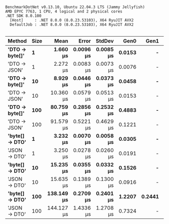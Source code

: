 ```

BenchmarkDotNet v0.13.10, Ubuntu 22.04.3 LTS (Jammy Jellyfish)
AMD EPYC 7763, 1 CPU, 4 logical and 2 physical cores
.NET SDK 8.0.100
  [Host]     : .NET 8.0.0 (8.0.23.53103), X64 RyuJIT AVX2
  DefaultJob : .NET 8.0.0 (8.0.23.53103), X64 RyuJIT AVX2


```
| Method         | Size | Mean       | Error     | StdDev    | Gen0   | Gen1   | Allocated |
|--------------- |----- |-----------:|----------:|----------:|-------:|-------:|----------:|
| **&#39;DTO → byte[]&#39;** | **1**    |   **1.660 μs** | **0.0096 μs** | **0.0085 μs** | **0.0153** |      **-** |    **1320 B** |
| &#39;DTO → JSON&#39;   | 1    |   2.272 μs | 0.0083 μs | 0.0073 μs | 0.0076 |      - |     776 B |
| **&#39;DTO → byte[]&#39;** | **10**   |   **8.929 μs** | **0.0446 μs** | **0.0373 μs** | **0.0458** |      **-** |    **4920 B** |
| &#39;DTO → JSON&#39;   | 10   |  10.360 μs | 0.0579 μs | 0.0513 μs | 0.0153 |      - |    1712 B |
| **&#39;DTO → byte[]&#39;** | **100**  |  **80.759 μs** | **0.2856 μs** | **0.2532 μs** | **0.4883** |      **-** |   **40968 B** |
| &#39;DTO → JSON&#39;   | 100  |  91.579 μs | 0.5221 μs | 0.4629 μs | 0.1221 |      - |   11288 B |
| **&#39;byte[] → DTO&#39;** | **1**    |   **3.232 μs** | **0.0070 μs** | **0.0058 μs** | **0.0305** |      **-** |    **2672 B** |
| &#39;JSON → DTO&#39;   | 1    |   3.250 μs | 0.0278 μs | 0.0260 μs | 0.0191 |      - |    1800 B |
| **&#39;byte[] → DTO&#39;** | **10**   |  **15.235 μs** | **0.0355 μs** | **0.0332 μs** | **0.1526** |      **-** |   **13592 B** |
| &#39;JSON → DTO&#39;   | 10   |  15.635 μs | 0.1389 μs | 0.1300 μs | 0.0916 |      - |    8488 B |
| **&#39;byte[] → DTO&#39;** | **100**  | **138.149 μs** | **0.2709 μs** | **0.2401 μs** | **1.2207** | **0.2441** |  **118824 B** |
| &#39;JSON → DTO&#39;   | 100  | 144.127 μs | 1.4336 μs | 1.2708 μs | 0.7324 |      - |   73192 B |

